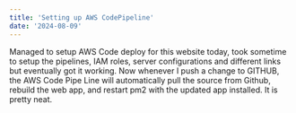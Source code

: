 ```yaml
---
title: 'Setting up AWS CodePipeline'
date: '2024-08-09'
---
```


Managed to setup AWS Code deploy for this website today, took sometime to setup the pipelines, IAM roles, server configurations and different links but eventually got it working.
Now whenever I push a change to GITHUB, the AWS Code Pipe Line will automatically pull the source from Github, rebuild the web app, and restart pm2 with the updated app installed. It is pretty neat.